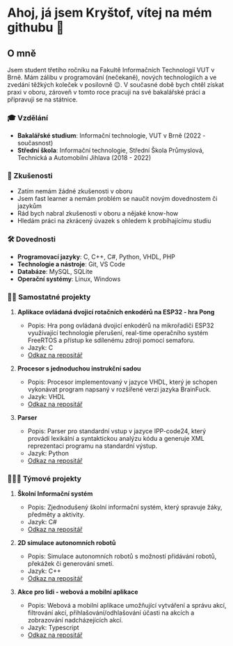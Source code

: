 # Ahoj, já jsem Kryštof, vítej na mém githubu 👋

## O mně

Jsem student třetího ročníku na Fakultě Informačních Technologií VUT v Brně. Mám zálibu v programování (nečekaně), nových technologiích a ve zvedání těžkých koleček v posilovně 😉. V současné době bych chtěl získat praxi v oboru, zároveň v tomto roce pracuji na své bakalářské práci a připravuji se na státnice.

### 🎓 Vzdělání

- **Bakalářské studium**: Informační technologie, VUT v Brně (2022 - současnost)
- **Střední škola**: Informační technologie, Střední Škola Průmyslová, Technická a Automobilní Jihlava (2018 - 2022)

### 💼 Zkušenosti

- Zatím nemám žádné zkušenosti v oboru 
- Jsem fast learner a nemám problém se naučit novým dovednostem či jazykům
- Rád bych nabral zkušenosti v oboru a nějaké know-how
- Hledám práci na zkrácený úvazek s ohledem k probíhajícímu studiu

### 🛠️ Dovednosti

- **Programovací jazyky**: C, C++, C#, Python, VHDL, PHP
- **Technologie a nástroje**: Git, VS Code
- **Databáze**: MySQL, SQLite
- **Operační systémy**: Linux, Windows

### 🧍‍♂️ Samostatné projekty

1. **Aplikace ovládaná dvojicí rotačních enkodérů na ESP32 - hra Pong**
   - Popis: Hra pong ovládaná dvojicí enkodérů na mikrořadiči ESP32 využívající technologie přerušení, real-time operačního systém FreeRTOS a přístup ke sdílenému zdroji pomocí semaforu.
   - Jazyk: C
   - [Odkaz na repositář](https://github.com/Michkr123/VUT/tree/ad017928b45aee3af26506032be2d81040621a0c/5.semestr/IMP) 

2. **Procesor s jednoduchou instrukční sadou**
   - Popis: Procesor implementovaný v jazyce VHDL, který je schopen vykonávat program napsaný v rozšířené verzi jazyka BrainFuck.
   - Jazyk: VHDL
   - [Odkaz na repositář](https://github.com/Michkr123/VUT/tree/4368f73f0d323704da991ebc2031cae958bf21ec/3.semestr/INP/INP_1)

3. **Parser**
   - Popis: Parser pro standardní vstup v jazyce IPP-code24, který provádí lexikální a syntaktickou analýzu kódu a generuje XML reprezentaci programu na standardní výstup.
   - Jazyk: Python
   - [Odkaz na repositář](https://github.com/Michkr123/VUT/tree/a6524a7d0ac3b52d0882390771305d7f068de079/4.semestr/IPP/parser%20-%20python)

### 🧑‍🤝‍🧑 Týmové projekty

1. **Školní Informační systém**
   - Popis: Zjednodušený školní informační systém, který spravuje žáky, předměty a aktivity. 
   - Jazyk: C#
   - [Odkaz na repositář](https://github.com/Michkr123/VUT/tree/ad017928b45aee3af26506032be2d81040621a0c/4.semestr/ICS)

2. **2D simulace autonomních robotů**
   - Popis: Simulace autonomních robotů s možností přidávání robotů, překážek či generování smetí.
   - Jazyk: C++
   - [Odkaz na repositář](https://github.com/Michkr123/VUT/tree/ad017928b45aee3af26506032be2d81040621a0c/4.semestr/ICP)

3. **Akce pro lidi - webová a mobilní aplikace**
   - Popis: Webová a mobilní aplikace umožňující vytváření a správu akcí, filtrování akcí, přihlašování/odhlašování účasti na akcích a zobrazování nadcházejících akcí.
   - Jazyk: Typescript
   - [Odkaz na repositář](https://github.com/Michkr123/VUT/tree/0e9ac2ba00b7f520af2d0acee400d71089741d49/5.semestr/ITU)
